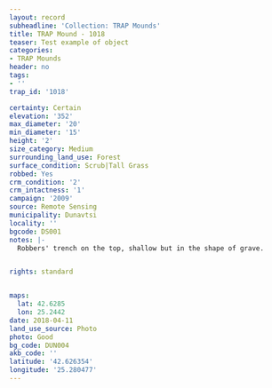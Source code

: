 ```yaml
---
layout: record
subheadline: 'Collection: TRAP Mounds'
title: TRAP Mound - 1018
teaser: Test example of object
categories:
- TRAP Mounds
header: no
tags:
- ''
trap_id: '1018'

certainty: Certain
elevation: '352'
max_diameter: '20'
min_diameter: '15'
height: '2'
size_category: Medium
surrounding_land_use: Forest
surface_condition: Scrub|Tall Grass
robbed: Yes
crm_condition: '2'
crm_intactness: '1'
campaign: '2009'
source: Remote Sensing
municipality: Dunavtsi
locality: ''
bgcode: DS001
notes: |-
  Robbers' trench on the top, shallow but in the shape of grave.


rights: standard


maps:
  lat: 42.6285
  lon: 25.2442
date: 2018-04-11
land_use_source: Photo
photo: Good
bg_code: DUN004
akb_code: ''
latitude: '42.626354'
longitude: '25.280477'
---
```

